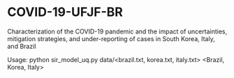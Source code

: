 # COVID-19-UFJF-BR
Characterization of the COVID-19 pandemic and the impact of uncertainties, mitigation strategies, and under-reporting of cases in South Korea, Italy, and Brazil

Usage:
    python sir_model_uq.py data/<brazil.txt, korea.txt, italy.txt> <Brazil, Korea, Italy>
    
